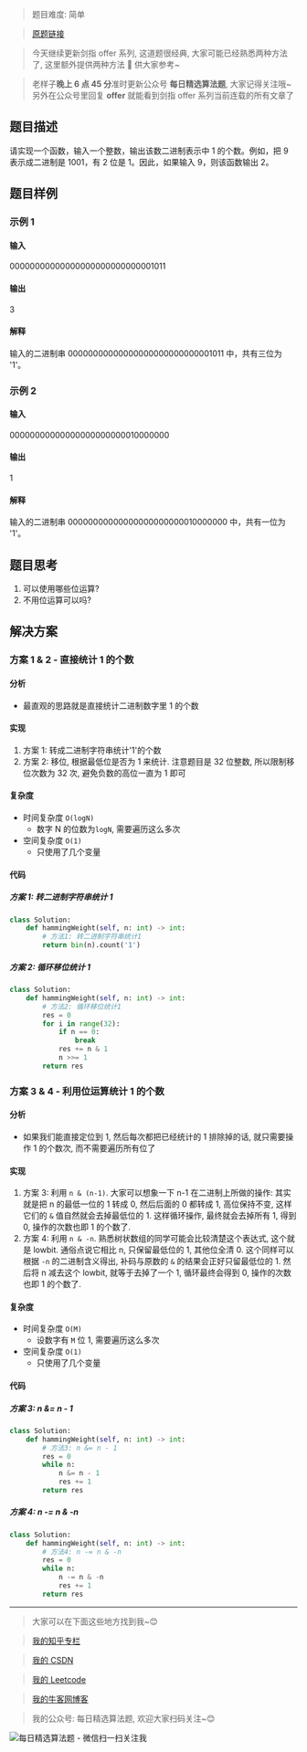 > 题目难度: 简单

> [原题链接](https://leetcode-cn.com/problems/er-jin-zhi-zhong-1de-ge-shu-lcof/)

> 今天继续更新剑指 offer 系列, 这道题很经典, 大家可能已经熟悉两种方法了, 这里额外提供两种方法 🤩 供大家参考~

> 老样子**晚上 6 点 45 分**准时更新公众号 **每日精选算法题**, 大家记得关注哦~ 另外在公众号里回复 **offer** 就能看到剑指 offer 系列当前连载的所有文章了

## 题目描述

请实现一个函数，输入一个整数，输出该数二进制表示中 1 的个数。例如，把 9  表示成二进制是 1001，有 2 位是 1。因此，如果输入 9，则该函数输出 2。

## 题目样例

### 示例 1

#### 输入

00000000000000000000000000001011

#### 输出

3

#### 解释

输入的二进制串 00000000000000000000000000001011 中，共有三位为 '1'。

### 示例 2

#### 输入

00000000000000000000000010000000

#### 输出

1

#### 解释

输入的二进制串 00000000000000000000000010000000 中，共有一位为 '1'。

## 题目思考

1. 可以使用哪些位运算?
2. 不用位运算可以吗?

## 解决方案

### 方案 1 & 2 - 直接统计 1 的个数

#### 分析

- 最直观的思路就是直接统计二进制数字里 1 的个数

#### 实现

1. 方案 1: 转成二进制字符串统计'1'的个数
2. 方案 2: 移位, 根据最低位是否为 1 来统计. 注意题目是 32 位整数, 所以限制移位次数为 32 次, 避免负数的高位一直为 1 即可

#### 复杂度

- 时间复杂度 `O(logN)`
  - 数字 N 的位数为`logN`, 需要遍历这么多次
- 空间复杂度 `O(1)`
  - 只使用了几个变量

#### 代码

##### 方案 1: 转二进制字符串统计 1

```python
class Solution:
    def hammingWeight(self, n: int) -> int:
        # 方法1: 转二进制字符串统计1
        return bin(n).count('1')
```

##### 方案 2: 循环移位统计 1

```python
class Solution:
    def hammingWeight(self, n: int) -> int:
        # 方法2: 循环移位统计1
        res = 0
        for i in range(32):
            if n == 0:
                break
            res += n & 1
            n >>= 1
        return res
```

### 方案 3 & 4 - 利用位运算统计 1 的个数

#### 分析

- 如果我们能直接定位到 1, 然后每次都把已经统计的 1 排除掉的话, 就只需要操作 1 的个数次, 而不需要遍历所有位了

#### 实现

1. 方案 3: 利用 `n & (n-1)`. 大家可以想象一下 n-1 在二进制上所做的操作: 其实就是把 n 的最低一位的 1 转成 0, 然后后面的 0 都转成 1, 高位保持不变, 这样它们的 `&` 值自然就会去掉最低位的 1. 这样循环操作, 最终就会去掉所有 1, 得到 0, 操作的次数也即 1 的个数了.
2. 方案 4: 利用 `n & -n`. 熟悉树状数组的同学可能会比较清楚这个表达式, 这个就是 lowbit. 通俗点说它相比 n, 只保留最低位的 1, 其他位全清 0. 这个同样可以根据 `-n` 的二进制含义得出, 补码与原数的 `&` 的结果会正好只留最低位的 1. 然后将 n 减去这个 lowbit, 就等于去掉了一个 1, 循环最终会得到 0, 操作的次数也即 1 的个数了.

#### 复杂度

- 时间复杂度 `O(M)`
  - 设数字有 `M` 位 1, 需要遍历这么多次
- 空间复杂度 `O(1)`
  - 只使用了几个变量

#### 代码

##### 方案 3: n &= n - 1

```python
class Solution:
    def hammingWeight(self, n: int) -> int:
        # 方法3: n &= n - 1
        res = 0
        while n:
            n &= n - 1
            res += 1
        return res
```

##### 方案 4: n -= n & -n

```python
class Solution:
    def hammingWeight(self, n: int) -> int:
        # 方法4: n -= n & -n
        res = 0
        while n:
            n -= n & -n
            res += 1
        return res
```

---

> 大家可以在下面这些地方找到我~😊

> [我的知乎专栏](https://zhuanlan.zhihu.com/c_1242508721932464128)

> [我的 CSDN](https://me.csdn.net/zjulyx1993)

> [我的 Leetcode](https://leetcode-cn.com/u/suibianfahui/)

> [我的牛客网博客](https://blog.nowcoder.net/zjulyx)

> 我的公众号: 每日精选算法题, 欢迎大家扫码关注~😊

![每日精选算法题 - 微信扫一扫关注我](https://mmbiz.qpic.cn/mmbiz_jpg/1KjZicMlYPMgZWmoL4eYcs6UcfmvsetDWME2YJyaCp9oT9z3U573FWENBNhyOByxYI0epew6O37hiaOhdh90QeJg/640?wx_fmt=jpeg&tp=webp&wxfrom=5&wx_lazy=1&wx_co=1)
